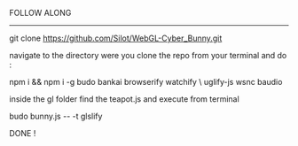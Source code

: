 FOLLOW ALONG

-------------------------

git clone https://github.com/Silot/WebGL-Cyber_Bunny.git

navigate to the directory were you clone the repo from your terminal and do :

npm i && npm i -g budo bankai browserify watchify \ uglify-js wsnc baudio

inside the  gl folder find the teapot.js and execute from terminal

budo bunny.js -- -t glslify

DONE !
